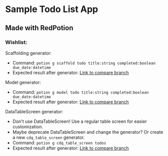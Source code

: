 # Sample Todo List App
## Made with RedPotion

### Wishlist:

Scaffolding generator:
* Command: `potion g scaffold todo title:string completed:boolean due_date:datetime`
* Expected result after generator: [Link to compare branch](#)

Model generator:
* Command: `potion g model todo title:string completed:boolean due_date:datetime`
* Expected result after generator: [Link to compare branch](#)

DataTableScreen generator:
* Don't use DataTableScreen! Use a regular table screen for easier customization.
* Maybe deprecate DataTableScreen and change the generator? Or create a new `cdq_table_screen` generator.
* Command: `potion g cdq_table_screen todos`
* Expected result after generator: [Link to compare branch](#)
